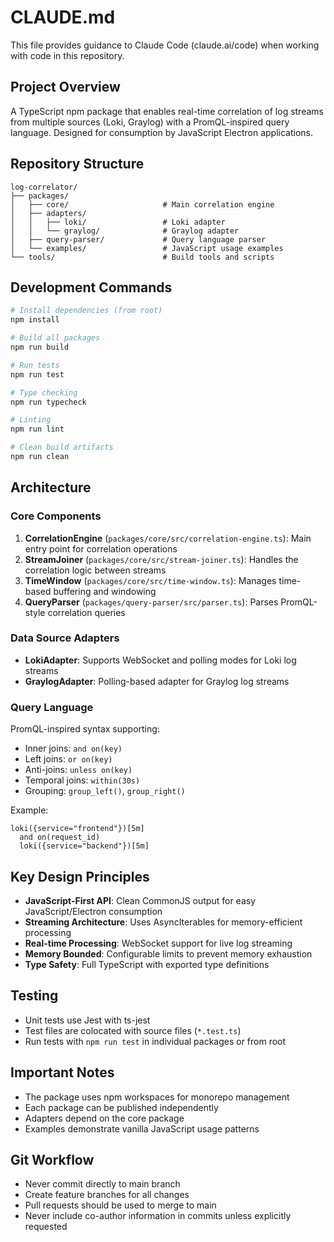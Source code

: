 # CLAUDE.md

This file provides guidance to Claude Code (claude.ai/code) when working with code in this repository.

## Project Overview

A TypeScript npm package that enables real-time correlation of log streams from multiple sources (Loki, Graylog) with a PromQL-inspired query language. Designed for consumption by JavaScript Electron applications.

## Repository Structure

```
log-correlator/
├── packages/
│   ├── core/                     # Main correlation engine
│   ├── adapters/
│   │   ├── loki/                 # Loki adapter
│   │   └── graylog/              # Graylog adapter
│   ├── query-parser/             # Query language parser
│   └── examples/                 # JavaScript usage examples
└── tools/                        # Build tools and scripts
```

## Development Commands

```bash
# Install dependencies (from root)
npm install

# Build all packages
npm run build

# Run tests
npm run test

# Type checking
npm run typecheck

# Linting
npm run lint

# Clean build artifacts
npm run clean
```

## Architecture

### Core Components

1. **CorrelationEngine** (`packages/core/src/correlation-engine.ts`): Main entry point for correlation operations
2. **StreamJoiner** (`packages/core/src/stream-joiner.ts`): Handles the correlation logic between streams
3. **TimeWindow** (`packages/core/src/time-window.ts`): Manages time-based buffering and windowing
4. **QueryParser** (`packages/query-parser/src/parser.ts`): Parses PromQL-style correlation queries

### Data Source Adapters

- **LokiAdapter**: Supports WebSocket and polling modes for Loki log streams
- **GraylogAdapter**: Polling-based adapter for Graylog log streams

### Query Language

PromQL-inspired syntax supporting:

- Inner joins: `and on(key)`
- Left joins: `or on(key)`
- Anti-joins: `unless on(key)`
- Temporal joins: `within(30s)`
- Grouping: `group_left()`, `group_right()`

Example:

```promql
loki({service="frontend"})[5m]
  and on(request_id)
  loki({service="backend"})[5m]
```

## Key Design Principles

- **JavaScript-First API**: Clean CommonJS output for easy JavaScript/Electron consumption
- **Streaming Architecture**: Uses AsyncIterables for memory-efficient processing
- **Real-time Processing**: WebSocket support for live log streaming
- **Memory Bounded**: Configurable limits to prevent memory exhaustion
- **Type Safety**: Full TypeScript with exported type definitions

## Testing

- Unit tests use Jest with ts-jest
- Test files are colocated with source files (`*.test.ts`)
- Run tests with `npm run test` in individual packages or from root

## Important Notes

- The package uses npm workspaces for monorepo management
- Each package can be published independently
- Adapters depend on the core package
- Examples demonstrate vanilla JavaScript usage patterns

## Git Workflow

- Never commit directly to main branch
- Create feature branches for all changes
- Pull requests should be used to merge to main
- Never include co-author information in commits unless explicitly requested
